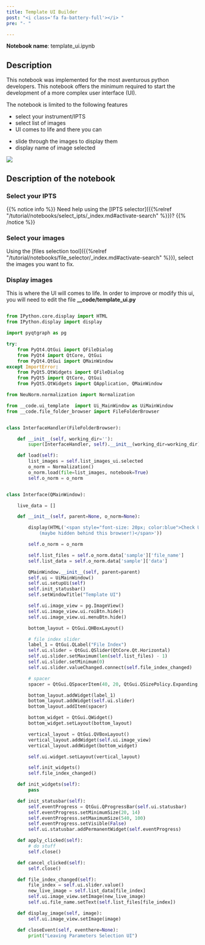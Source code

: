 ```yaml
---
title: Template UI Builder
post: "<i class='fa fa-battery-full'></i> "
pre: "- "

---
```


**Notebook name**: template_ui.ipynb

## Description

This notebook was implemented for the most aventurous python developers. This notebook offers the minimum
required to start the development of a more complex user interface (UI). 

The notebook is limited to the following features

- select your instrument/IPTS
- select list of images
- UI comes to life and there you can

 * slide through the images to display them
 * display name of image selected

<img src='/tutorial/notebooks/template_ui/images/template_ui.png' />

## Description of the notebook

### Select your IPTS

{{% notice info %}}
Need help using the [IPTS selector]({{%relref "/tutorial/notebooks/select_ipts/_index.md#activate-search" %}})?
{{% /notice %}}

### Select your images

Using the [files selection tool]({{%relref "/tutorial/notebooks/file_selector/_index.md#activate-search" %}}), 
select the images you want to fix.

### Display images

This is where the UI will comes to life. In order to improve or modify this ui, you will need to edit the file
**__code/template_ui.py**

```python

from IPython.core.display import HTML
from IPython.display import display

import pyqtgraph as pg

try:
    from PyQt4.QtGui import QFileDialog
    from PyQt4 import QtCore, QtGui
    from PyQt4.QtGui import QMainWindow
except ImportError:
    from PyQt5.QtWidgets import QFileDialog
    from PyQt5 import QtCore, QtGui
    from PyQt5.QtWidgets import QApplication, QMainWindow

from NeuNorm.normalization import Normalization

from __code.ui_template  import Ui_MainWindow as UiMainWindow
from __code.file_folder_browser import FileFolderBrowser


class InterfaceHandler(FileFolderBrowser):

    def __init__(self, working_dir=''):
        super(InterfaceHandler, self).__init__(working_dir=working_dir)

    def load(self):
        list_images = self.list_images_ui.selected
        o_norm = Normalization()
        o_norm.load(file=list_images, notebook=True)
        self.o_norm = o_norm


class Interface(QMainWindow):

    live_data = []

    def __init__(self, parent=None, o_norm=None):

        display(HTML('<span style="font-size: 20px; color:blue">Check UI that poped up \
            (maybe hidden behind this browser!)</span>'))

        self.o_norm = o_norm

        self.list_files = self.o_norm.data['sample']['file_name']
        self.list_data = self.o_norm.data['sample']['data']

        QMainWindow.__init__(self, parent=parent)
        self.ui = UiMainWindow()
        self.ui.setupUi(self)
        self.init_statusbar()
        self.setWindowTitle("Template UI")

        self.ui.image_view = pg.ImageView()
        self.ui.image_view.ui.roiBtn.hide()
        self.ui.image_view.ui.menuBtn.hide()

        bottom_layout = QtGui.QHBoxLayout()

        # file index slider
        label_1 = QtGui.QLabel("File Index")
        self.ui.slider = QtGui.QSlider(QtCore.Qt.Horizontal)
        self.ui.slider.setMaximum(len(self.list_files) - 1)
        self.ui.slider.setMinimum(0)
        self.ui.slider.valueChanged.connect(self.file_index_changed)

        # spacer
        spacer = QtGui.QSpacerItem(40, 20, QtGui.QSizePolicy.Expanding, QtGui.QSizePolicy.Minimum)

        bottom_layout.addWidget(label_1)
        bottom_layout.addWidget(self.ui.slider)
        bottom_layout.addItem(spacer)

        bottom_widget = QtGui.QWidget()
        bottom_widget.setLayout(bottom_layout)

        vertical_layout = QtGui.QVBoxLayout()
        vertical_layout.addWidget(self.ui.image_view)
        vertical_layout.addWidget(bottom_widget)

        self.ui.widget.setLayout(vertical_layout)

        self.init_widgets()
        self.file_index_changed()

    def init_widgets(self):
        pass

    def init_statusbar(self):
        self.eventProgress = QtGui.QProgressBar(self.ui.statusbar)
        self.eventProgress.setMinimumSize(20, 14)
        self.eventProgress.setMaximumSize(540, 100)
        self.eventProgress.setVisible(False)
        self.ui.statusbar.addPermanentWidget(self.eventProgress)

    def apply_clicked(self):
        # do stuff
        self.close()

    def cancel_clicked(self):
        self.close()

    def file_index_changed(self):
        file_index = self.ui.slider.value()
        new_live_image = self.list_data[file_index]
        self.ui.image_view.setImage(new_live_image)
        self.ui.file_name.setText(self.list_files[file_index])

    def display_image(self, image):
        self.ui.image_view.setImage(image)

    def closeEvent(self, eventhere=None):
        print("Leaving Parameters Selection UI")
        
```